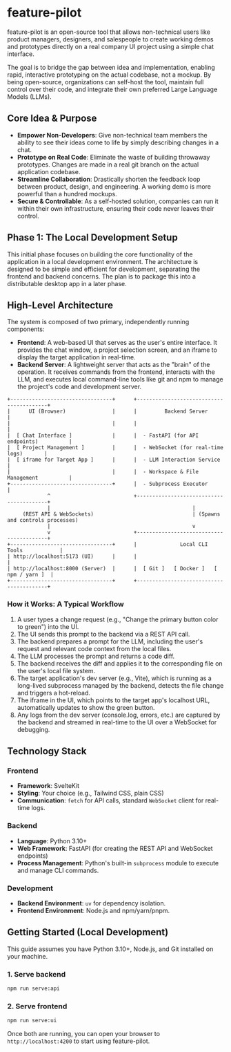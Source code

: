 # feature-pilot

feature-pilot is an open-source tool that allows non-technical users like product managers, designers, and salespeople to create working demos and prototypes directly on a real company UI project using a simple chat interface.

The goal is to bridge the gap between idea and implementation, enabling rapid, interactive prototyping on the actual codebase, not a mockup. By being open-source, organizations can self-host the tool, maintain full control over their code, and integrate their own preferred Large Language Models (LLMs).

## Core Idea & Purpose

*   **Empower Non-Developers**: Give non-technical team members the ability to see their ideas come to life by simply describing changes in a chat.
*   **Prototype on Real Code**: Eliminate the waste of building throwaway prototypes. Changes are made in a real git branch on the actual application codebase.
*   **Streamline Collaboration**: Drastically shorten the feedback loop between product, design, and engineering. A working demo is more powerful than a hundred mockups.
*   **Secure & Controllable**: As a self-hosted solution, companies can run it within their own infrastructure, ensuring their code never leaves their control.

## Phase 1: The Local Development Setup

This initial phase focuses on building the core functionality of the application in a local development environment. The architecture is designed to be simple and efficient for development, separating the frontend and backend concerns. The plan is to package this into a distributable desktop app in a later phase.

## High-Level Architecture

The system is composed of two primary, independently running components:

*   **Frontend**: A web-based UI that serves as the user's entire interface. It provides the chat window, a project selection screen, and an iframe to display the target application in real-time.
*   **Backend Server**: A lightweight server that acts as the "brain" of the operation. It receives commands from the frontend, interacts with the LLM, and executes local command-line tools like git and npm to manage the project's code and development server.

```
+---------------------------------+      +-----------------------------------------+
|      UI (Browser)               |      |         Backend Server                  |
|                                 |      |                                         |
|  [ Chat Interface ]             |      |  - FastAPI (for API endpoints)          |
|  [ Project Management ]         |      |  - WebSocket (for real-time logs)       |
|  [ iframe for Target App ]      |      |  - LLM Interaction Service              |
|                                 |      |  - Workspace & File Management          |
+---------------------------------+      |  - Subprocess Executor                  |
             ^                           +-----------------------------------------+
             |                                              |
     (REST API & WebSockets)                                | (Spawns and controls processes)
             |                                              v
             v                           +-----------------------------------------+
+---------------------------------+      |              Local CLI Tools            |
| http://localhost:5173 (UI)      |      |                                         |
| http://localhost:8000 (Server)  |      |  [ Git ]   [ Docker ]   [ npm / yarn ]  |
+---------------------------------+      +-----------------------------------------+
```

### How it Works: A Typical Workflow

1.  A user types a change request (e.g., "Change the primary button color to green") into the UI.
2.  The UI sends this prompt to the backend via a REST API call.
3.  The backend prepares a prompt for the LLM, including the user's request and relevant code context from the local files.
4.  The LLM processes the prompt and returns a code diff.
5.  The backend receives the diff and applies it to the corresponding file on the user's local file system.
6.  The target application's dev server (e.g., Vite), which is running as a long-lived subprocess managed by the backend, detects the file change and triggers a hot-reload.
7.  The iframe in the UI, which points to the target app's localhost URL, automatically updates to show the green button.
8.  Any logs from the dev server (console.log, errors, etc.) are captured by the backend and streamed in real-time to the UI over a WebSocket for debugging.

## Technology Stack

### Frontend

*   **Framework**: SvelteKit
*   **Styling**: Your choice (e.g., Tailwind CSS, plain CSS)
*   **Communication**: `fetch` for API calls, standard `WebSocket` client for real-time logs.

### Backend

*   **Language**: Python 3.10+
*   **Web Framework**: FastAPI (for creating the REST API and WebSocket endpoints)
*   **Process Management**: Python's built-in `subprocess` module to execute and manage CLI commands.

### Development

*   **Backend Environment**: `uv` for dependency isolation.
*   **Frontend Environment**: Node.js and npm/yarn/pnpm.

## Getting Started (Local Development)

This guide assumes you have Python 3.10+, Node.js, and Git installed on your machine.

### 1. Serve backend

```bash
npm run serve:api
```

### 2. Serve frontend 

```bash
npm run serve:ui
```

Once both are running, you can open your browser to `http://localhost:4200` to start using feature-pilot.
